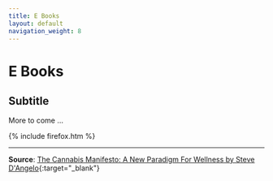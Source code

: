 ```yaml
---
title: E Books
layout: default
navigation_weight: 8
---
```

# E Books

## Subtitle

More to come ...

{% include firefox.htm %}

***

**Source**: [The Cannabis Manifesto: A New Paradigm For Wellness by Steve D'Angelo](https://medmj.us/Cannafesto){:target="_blank"}